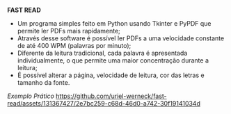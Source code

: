 **FAST READ**
- Um programa simples feito em Python usando Tkinter e PyPDF que permite ler PDFs mais rapidamente;
- Através desse software é possível ler PDFs a uma velocidade constante de até 400 WPM (palavras por minuto);
- Diferente da leitura tradicional, cada palavra é apresentada individualmente, o que permite uma maior concentração durante a leitura;
- É possível alterar a página, velocidade de leitura, cor das letras e tamanho da fonte.

*Exemplo Prático*
https://github.com/uriel-werneck/fast-read/assets/131367427/2e7bc259-c68d-46d0-a742-30f19141034d
